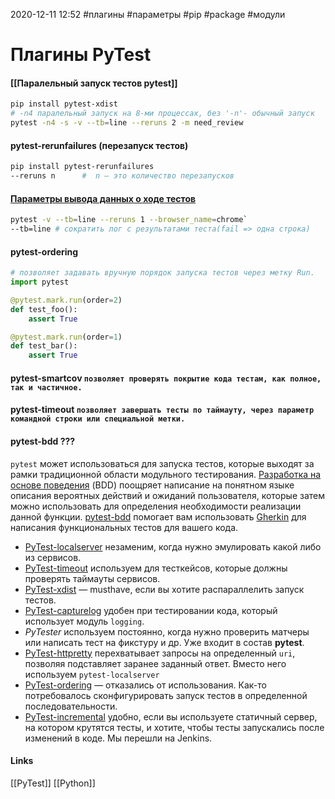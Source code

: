 2020-12-11 12:52
#плагины #параметры #pip #package #модули
# Плагины PyTest
#### [[Паралельный запуск тестов pytest]]
```bash
pip install pytest-xdist
# -n4 паралельный запуск на 8-ми процессах, без '-n'- обычный запуск
pytest -n4 -s -v --tb=line --reruns 2 -m need_review 
```
#### pytest-rerunfailures (перезапуск тестов)
```bash
pip install pytest-rerunfailures
--reruns n 		#  n — это количество перезапусков
```
#### [Параметры вывода данных о ходе тестов](https://docs.pytest.org/en/latest/usage.html#modifying-python-traceback-printing)
```bash
pytest -v --tb=line --reruns 1 --browser_name=chrome`
--tb=line # сократить лог с результатами теста(fail => одна строка)
```
#### pytest-ordering 
```python
# позволяет задавать вручную порядок запуска тестов через метку Run.
import pytest

@pytest.mark.run(order=2)
def test_foo():
    assert True

@pytest.mark.run(order=1)
def test_bar():
    assert True
```
#### pytest-smartcov `позволяет проверять покрытие кода тестам, как полное, так и частичное.`
#### pytest-timeout `позволяет завершать тесты по таймауту, через параметр командной строки или специальной метки.`
#### pytest-bdd ???
`pytest` может использоваться для запуска тестов, которые выходят за рамки традиционной области модульного тестирования. [Разработка на основе поведения](https://en.wikipedia.org/wiki/Behavior-driven_development) (BDD) поощряет написание на понятном языке описания вероятных действий и ожиданий пользователя, которые затем можно использовать для определения необходимости реализации данной функции. [pytest-bdd](https://pytest-bdd.readthedocs.io/en/latest/) помогает вам использовать [Gherkin](http://docs.behat.org/en/v2.5/guides/1.gherkin.html) для написания функциональных тестов для вашего кода.
-   [PyTest-localserver](https://bitbucket.org/basti/pytest-localserver/) незаменим, когда нужно эмулировать какой либо из сервисов.
-   [PyTest-timeout](https://pypi.python.org/pypi/pytest-timeout) используем для тесткейсов, которые должны проверять таймауты сервисов.
-   [PyTest-xdist](https://pypi.python.org/pypi/pytest-xdist) — musthave, если вы хотите распараллелить запуск тестов.
-   [PyTest-capturelog](https://pypi.python.org/pypi/pytest-capturelog) удобен при тестировании кода, который использует модуль `logging`.
-   _PyTester_ используем постоянно, когда нужно проверить матчеры или написать тест на фикстуру и др. Уже входит в состав **pytest**.
-   [PyTest-httpretty](https://pypi.python.org/pypi/pytest-httpretty) перехватывает запросы на определенный `uri`, позволяя подставляет заранее заданный ответ. Вместо него используем `pytest-localserver`
-   [PyTest-ordering](https://pypi.python.org/pypi/pytest-ordering) — отказались от использования. Как-то потребовалось сконфигурировать запуск тестов в определенной последовательности.
-   [PyTest-incremental](https://pypi.python.org/pypi/pytest-incremental) удобно, если вы используете статичный сервер, на котором крутятся тесты, и хотите, чтобы тесты запускались после изменений в коде. Мы перешли на Jenkins.
#### Links
[[PyTest]] [[Python]] 